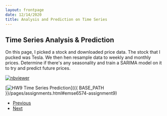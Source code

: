 ```yaml
---
layout: frontpage
date: 12/14/2020
title: Analysis and Prediction on Time Series
---
```


## Time Series Analysis & Prediction

On this page, I picked a stock and downloaded price data. The stock that I pucked was Tesla. We then hen resample data to weekly and monthly prices. Determine if there's any seasonality and train a SARIMA model on it to try and predict future prices.

[![nbviewer](https://raw.githubusercontent.com/jupyter/design/master/logos/Badges/nbviewer_badge.svg)](https://nbviewer.jupyter.org/github/ngau9567/ngau9567.github.io/blob/master/assets/EMSE6574/Week9_Assignment.ipynb)

[![HW9 Time Series Prediction](/assets/pics/portfolio_pics/emse6574_hw9_timeseries.png)]({{ BASE_PATH }}/pages/assignments.html#emse6574-assignment9)

<div class="navbar">
  <div class="navbar-inner">
      <ul class="nav">
          <li><a href="seas6401_final_project.html">Previous</a></li>
          <li><a href="emse6574_hw8_genetic_algo">Next</a></li>
      </ul>
  </div>
</div>
